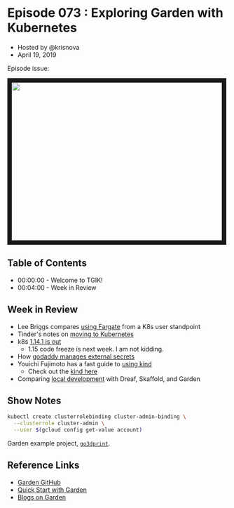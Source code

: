 # Episode 073 : Exploring Garden with Kubernetes

- Hosted by @krisnova
- April 19, 2019

Episode issue: 
<!--- Thumbnailed embed of the video, NFnpUlt0IuM is the video id from the youtube url --->

<a href="https://www.youtube.com/watch?v=Xfi9XqcZ76M
" target="_blank"><img src="http://img.youtube.com/vi/Xfi9XqcZ76M/hqdefault.jpg" width="480" height="360" border="10" /></a>

## Table of Contents

- 00:00:00 - Welcome to TGIK!
- 00:04:00 - Week in Review


## Week in Review

- Lee Briggs compares [using Fargate](https://leebriggs.co.uk/blog/2019/04/13/the-fargate-illusion.html) from a K8s user standpoint
- Tinder's notes on [moving to Kubernetes](https://medium.com/@tinder.engineering/tinders-move-to-kubernetes-cda2a6372f44)
- k8s [1.14.1 is out](https://github.com/kubernetes/kubernetes/releases/tag/v1.14.1) 
    - 1.15 code freeze is next week. I am not kidding.
- How [godaddy manages external secrets](https://godaddy.github.io/2019/04/16/kubernetes-external-secrets/)
- Youichi Fujimoto has a fast guide to [using kind](https://itnext.io/starting-local-kubernetes-using-kind-and-docker-c6089acfc1c0)
    - Check out the [kind here](https://kind.sigs.k8s.io/)
- Comparing [local development](https://codefresh.io/kubernetes-tutorial/local-k8s-draft-skaffold-garden/) with Dreaf, Skaffold, and Garden 

## Show Notes

```bash
kubectl create clusterrolebinding cluster-admin-binding \
  --clusterrole cluster-admin \
  --user $(gcloud config get-value account)
```

Garden example project, [`go3dprint`](https://github.com/garden-io/go3dprint/).


## Reference Links

 - [Garden GitHub](https://github.com/garden-io/garden)
 - [Quick Start with Garden](https://docs.garden.io/basics/quick-start)
 - [Blogs on Garden](https://medium.com/garden-io)